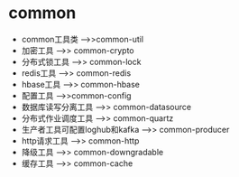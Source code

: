 # common
- common工具类 -->>common-util
- 加密工具 -->> common-crypto
- 分布式锁工具 -->> common-lock
- redis工具 -->> common-redis
- hbase工具 -->> common-hbase
- 配置工具 -->>common-config
- 数据库读写分离工具 -->> common-datasource
- 分布式作业调度工具 -->> common-quartz
- 生产者工具可配置loghub和kafka -->> common-producer
- http请求工具 -->> common-http
- 降级工具 -->> common-downgradable
- 缓存工具 -->> common-cache
